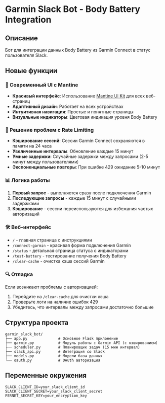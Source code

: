 # Garmin Slack Bot - Body Battery Integration

## Описание
Бот для интеграции данных Body Battery из Garmin Connect в статус пользователя Slack.

## Новые функции

### 🎨 Современный UI с Mantine
- **Красивый интерфейс**: Использование [Mantine UI Kit](https://mantine.dev/) для всех веб-страниц
- **Адаптивный дизайн**: Работает на всех устройствах
- **Интуитивная навигация**: Простые и понятные страницы
- **Визуальные индикаторы**: Цветовая индикация уровня Body Battery

### 🔧 Решение проблем с Rate Limiting
- **Кэширование сессий**: Сессии Garmin Connect сохраняются в памяти на 24 часа
- **Увеличенные интервалы**: Обновление каждые 15 минут 
- **Умные задержки**: Случайные задержки между запросами (2-5 минут между пользователями)
- **Экспоненциальные повторы**: При ошибке 429 ожидание 5-10 минут

### 📊 Логика работы
1. **Первый запрос** - выполняется сразу после подключения Garmin
2. **Последующие запросы** - каждые 15 минут с случайными задержками
3. **Кэширование** - сессии переиспользуются для избежания частых авторизаций

### 🛠 Веб-интерфейс
- `/` - главная страница с инструкциями
- `/connect-garmin` - красивая форма подключения Garmin
- `/status` - детальная страница статуса с индикаторами
- `/test-battery` - тестирование получения Body Battery
- `/clear-cache` - очистка кэша сессий Garmin

### 🔍 Отладка
Если возникают проблемы с авторизацией:
1. Перейдите на `/clear-cache` для очистки кэша
2. Проверьте логи на наличие ошибок 429
3. Убедитесь, что интервалы между запросами достаточно большие

## Структура проекта
```
garmin_slack_bot/
├── app.py              # Основное Flask приложение
├── garmin.py           # Модуль работы с Garmin API (с кэшированием)
├── scheduler.py        # Планировщик задач (15 мин интервал)
├── slack_api.py        # Интеграция со Slack
├── models.py           # Модели базы данных
└── oauth.py            # OAuth авторизация
```

## Переменные окружения
```
SLACK_CLIENT_ID=your_slack_client_id
SLACK_CLIENT_SECRET=your_slack_client_secret
FERNET_SECRET_KEY=your_encryption_key
``` 